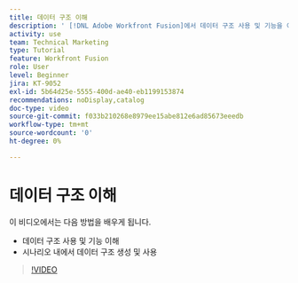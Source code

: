 ```yaml
---
title: 데이터 구조 이해
description: ' [!DNL Adobe Workfront Fusion]에서 데이터 구조 사용 및 기능을 이해하고, 시나리오 내에서 데이터 구조를 생성하고 사용하는 방법에 대해 알아봅니다.'
activity: use
team: Technical Marketing
type: Tutorial
feature: Workfront Fusion
role: User
level: Beginner
jira: KT-9052
exl-id: 5b64d25e-5555-400d-ae40-eb1199153874
recommendations: noDisplay,catalog
doc-type: video
source-git-commit: f033b210268e8979ee15abe812e6ad85673eeedb
workflow-type: tm+mt
source-wordcount: '0'
ht-degree: 0%

---
```


# 데이터 구조 이해

이 비디오에서는 다음 방법을 배우게 됩니다.

* 데이터 구조 사용 및 기능 이해
* 시나리오 내에서 데이터 구조 생성 및 사용

>[!VIDEO](https://video.tv.adobe.com/v/335293/?quality=12&learn=on)
